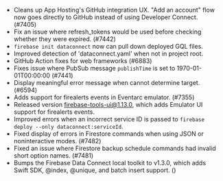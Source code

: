 - Cleans up App Hosting's GitHub integration UX. "Add an account" flow now goes directly to GitHub instead of using Developer Connect. (#7405)
- Fix an issue where refresh_tokens would be used before checking whether they were expired. (#7442)
- `firebase init dataconnect` now can pull down deployed GQL files.
- Improved detection of 'dataconnect.yaml' when not in project root.
- GitHub Action fixes for web frameworks (#6883)
- Fixes issue where PubSub message `publishTime` is set to 1970-01-01T00:00:00 (#7441)
- Display meaningful error message when cannot determine target. (#6594)
- Adds support for firealerts events in Eventarc emulator. (#7355)
- Released version firebase-tools-ui@1.13.0, which adds Emulator UI support for firealerts events.
- Improved errors when an incorrect service ID is passed to `firebase deploy --only dataconnect:serviceId`.
- Fixed display of errors in Firestore commands when using JSON or noninteractive modes. (#7482)
- Fixed an issue where Firestore backup schedule commands had invalid short option names. (#7481)
- Bumps the Firebase Data Connect local toolkit to v1.3.0, which adds Swift SDK, @index, @unique, and batch insert support. ()
